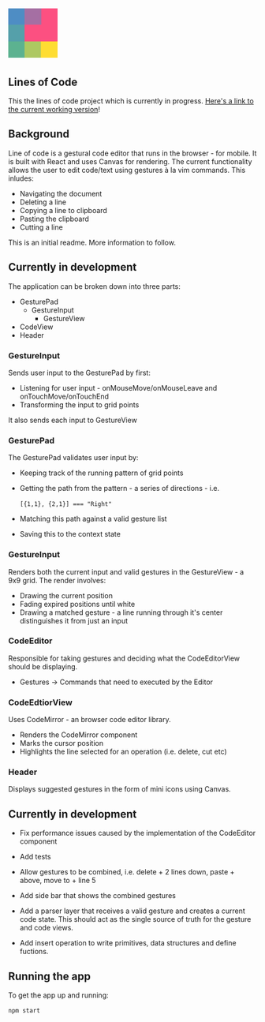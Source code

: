 <h1 align="left">
  <a href="https://alineofco.de"><img src="src/assets/readme-logo.svg" alt="Line of Code" width="100" height="100"/></a>
</h1>

## Lines of Code

This the lines of code project which is currently in progress.
[Here's a link to the current working version](https://drawlin.es)!

## Background

Line of code is a gestural code editor that runs in the browser - for mobile. It is built with React and uses Canvas for rendering. The current functionality allows the user to edit code/text using gestures à la vim commands. This inludes:

- Navigating the document
- Deleting a line
- Copying a line to clipboard
- Pasting the clipboard
- Cutting a line

This is an initial readme. More information to follow.

## Currently in development

The application can be broken down into three parts:

- GesturePad
  - GestureInput
    - GestureView
- CodeView
- Header

### GestureInput

Sends user input to the GesturePad by first:

- Listening for user input - onMouseMove/onMouseLeave and onTouchMove/onTouchEnd
- Transforming the input to grid points

It also sends each input to GestureView

### GesturePad

The GesturePad validates user input by:

- Keeping track of the running pattern of grid points
- Getting the path from the pattern - a series of directions - i.e. 

    ```[{1,1}, {2,1}] === "Right"```

- Matching this path against a valid gesture list
- Saving this to the context state

### GestureInput

Renders both the current input and valid gestures in the GestureView - a 9x9 grid. The render involves:

- Drawing the current position
- Fading expired positions until white
- Drawing a matched gesture - a line running through it's center distinguishes it from just an input

### CodeEditor

Responsible for taking gestures and deciding what the CodeEditorView should be displaying.  

- Gestures -> Commands that need to executed by the Editor

### CodeEdtiorView

Uses CodeMirror - an browser code editor library.

- Renders the CodeMirror component
- Marks the cursor position
- Highlights the line selected for an operation (i.e. delete, cut etc)

### Header

Displays suggested gestures in the form of mini icons using Canvas.

## Currently in development

- Fix performance issues caused by the implementation of the CodeEditor component

- Add tests

- Allow gestures to be combined, i.e. delete + 2 lines down, paste + above, move to + line 5

- Add side bar that shows the combined gestures

- Add a parser layer that receives a valid gesture and creates a current code state. This should act as the single source of truth for the gesture and code views.

- Add insert operation to write primitives, data structures and define fuctions.

## Running the app

To get the app up and running:

```shell
npm start
```